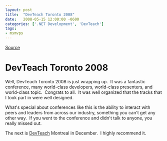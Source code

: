 ```yaml
---
layout: post
title:  "DevTeach Toronto 2008"
date:   2008-05-15 12:00:00 -0600
categories: ['.NET Development', 'DevTeach']
tags:
- msmvps
---
```

[Source](http://blogs.msmvps.com/peterritchie/2008/05/16/devteach-toronto-2008/ "Permalink to DevTeach Toronto 2008")

# DevTeach Toronto 2008

Well, DevTeach Toronto 2008 is just wrapping up.  It was a fantastic conference, many world-class developers, world-class presenters, and world-class topic.  Congrats to all.  It was well organized that the tracks that I took part in were well designed.

What's special about conferences like this is the ability to interact with peers and leaders from across our industry, something you can't get any other way.  If you went to the conference and didn't talk to anyone, you really missed out.

The next is [DevTeach][1] Montreal in December.  I highly recommend it.

[1]: http://www.devteach.com/

